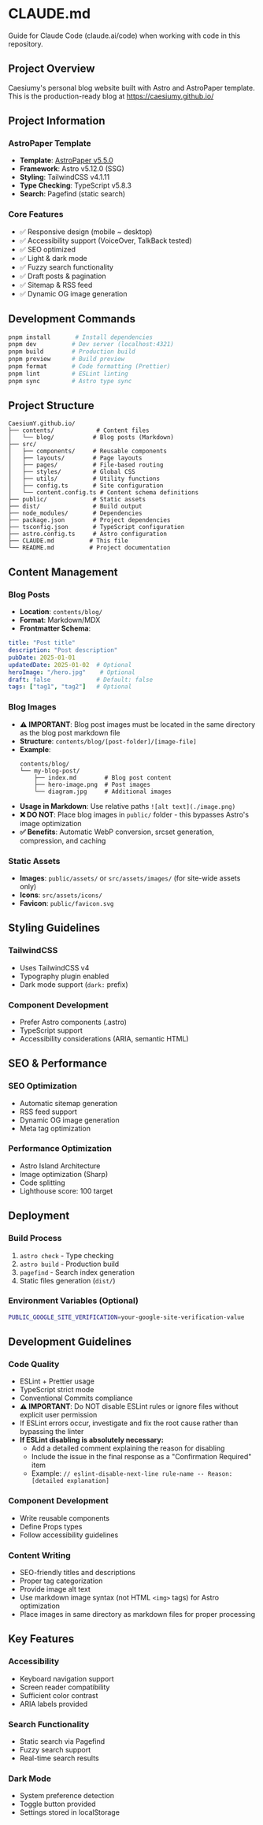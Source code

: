 # CLAUDE.md

Guide for Claude Code (claude.ai/code) when working with code in this repository.

## Project Overview

Caesiumy's personal blog website built with Astro and AstroPaper template. This is the production-ready blog at https://caesiumy.github.io/

## Project Information

### AstroPaper Template
- **Template**: [AstroPaper v5.5.0](https://github.com/satnaing/astro-paper)
- **Framework**: Astro v5.12.0 (SSG)
- **Styling**: TailwindCSS v4.1.11
- **Type Checking**: TypeScript v5.8.3
- **Search**: Pagefind (static search)

### Core Features
- ✅ Responsive design (mobile ~ desktop)
- ✅ Accessibility support (VoiceOver, TalkBack tested)
- ✅ SEO optimized
- ✅ Light & dark mode
- ✅ Fuzzy search functionality
- ✅ Draft posts & pagination
- ✅ Sitemap & RSS feed
- ✅ Dynamic OG image generation

## Development Commands

```bash
pnpm install       # Install dependencies
pnpm dev          # Dev server (localhost:4321)
pnpm build        # Production build
pnpm preview      # Build preview
pnpm format       # Code formatting (Prettier)
pnpm lint         # ESLint linting
pnpm sync         # Astro type sync
```

## Project Structure

```
CaesiumY.github.io/
├── contents/            # Content files
│   └── blog/           # Blog posts (Markdown)
├── src/
│   ├── components/     # Reusable components
│   ├── layouts/        # Page layouts
│   ├── pages/          # File-based routing
│   ├── styles/         # Global CSS
│   ├── utils/          # Utility functions
│   ├── config.ts       # Site configuration
│   └── content.config.ts # Content schema definitions
├── public/             # Static assets
├── dist/               # Build output
├── node_modules/       # Dependencies
├── package.json        # Project dependencies
├── tsconfig.json       # TypeScript configuration
├── astro.config.ts     # Astro configuration
├── CLAUDE.md          # This file
└── README.md          # Project documentation
```

## Content Management

### Blog Posts
- **Location**: `contents/blog/`
- **Format**: Markdown/MDX
- **Frontmatter Schema**:
```yaml
title: "Post title"
description: "Post description"
pubDate: 2025-01-01
updatedDate: 2025-01-02  # Optional
heroImage: "/hero.jpg"    # Optional
draft: false             # Default: false
tags: ["tag1", "tag2"]   # Optional
```

### Blog Images
- **⚠️ IMPORTANT**: Blog post images must be located in the same directory as the blog post markdown file
- **Structure**: `contents/blog/[post-folder]/[image-file]`
- **Example**:
  ```
  contents/blog/
  └── my-blog-post/
      ├── index.md        # Blog post content
      ├── hero-image.png  # Post images
      └── diagram.jpg     # Additional images
  ```
- **Usage in Markdown**: Use relative paths `![alt text](./image.png)`
- **❌ DO NOT**: Place blog images in `public/` folder - this bypasses Astro's image optimization
- **✅ Benefits**: Automatic WebP conversion, srcset generation, compression, and caching

### Static Assets
- **Images**: `public/assets/` or `src/assets/images/` (for site-wide assets only)
- **Icons**: `src/assets/icons/`
- **Favicon**: `public/favicon.svg`

## Styling Guidelines

### TailwindCSS
- Uses TailwindCSS v4
- Typography plugin enabled
- Dark mode support (`dark:` prefix)

### Component Development
- Prefer Astro components (.astro)
- TypeScript support
- Accessibility considerations (ARIA, semantic HTML)

## SEO & Performance

### SEO Optimization
- Automatic sitemap generation
- RSS feed support
- Dynamic OG image generation
- Meta tag optimization

### Performance Optimization
- Astro Island Architecture
- Image optimization (Sharp)
- Code splitting
- Lighthouse score: 100 target

## Deployment

### Build Process
1. `astro check` - Type checking
2. `astro build` - Production build
3. `pagefind` - Search index generation
4. Static files generation (`dist/`)

### Environment Variables (Optional)
```bash
PUBLIC_GOOGLE_SITE_VERIFICATION=your-google-site-verification-value
```

## Development Guidelines

### Code Quality
- ESLint + Prettier usage
- TypeScript strict mode
- Conventional Commits compliance
- **⚠️ IMPORTANT**: Do NOT disable ESLint rules or ignore files without explicit user permission
- If ESLint errors occur, investigate and fix the root cause rather than bypassing the linter
- **If ESLint disabling is absolutely necessary:**
  - Add a detailed comment explaining the reason for disabling
  - Include the issue in the final response as a "Confirmation Required" item
  - Example: `// eslint-disable-next-line rule-name -- Reason: [detailed explanation]`

### Component Development
- Write reusable components
- Define Props types
- Follow accessibility guidelines

### Content Writing
- SEO-friendly titles and descriptions
- Proper tag categorization
- Provide image alt text
- Use markdown image syntax (not HTML `<img>` tags) for Astro optimization
- Place images in same directory as markdown files for proper processing

## Key Features

### Accessibility
- Keyboard navigation support
- Screen reader compatibility
- Sufficient color contrast
- ARIA labels provided

### Search Functionality
- Static search via Pagefind
- Fuzzy search support
- Real-time search results

### Dark Mode
- System preference detection
- Toggle button provided
- Settings stored in localStorage